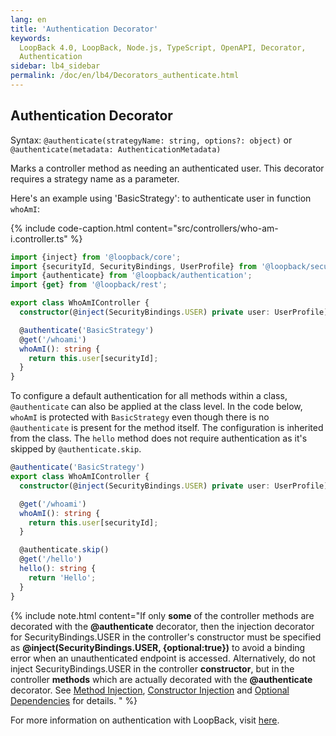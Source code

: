 ```yaml
---
lang: en
title: 'Authentication Decorator'
keywords:
  LoopBack 4.0, LoopBack, Node.js, TypeScript, OpenAPI, Decorator,
  Authentication
sidebar: lb4_sidebar
permalink: /doc/en/lb4/Decorators_authenticate.html
---
```


## Authentication Decorator

Syntax: `@authenticate(strategyName: string, options?: object)` or
`@authenticate(metadata: AuthenticationMetadata)`

Marks a controller method as needing an authenticated user. This decorator
requires a strategy name as a parameter.

Here's an example using 'BasicStrategy': to authenticate user in function
`whoAmI`:

{% include code-caption.html content="src/controllers/who-am-i.controller.ts" %}

```ts
import {inject} from '@loopback/core';
import {securityId, SecurityBindings, UserProfile} from '@loopback/security';
import {authenticate} from '@loopback/authentication';
import {get} from '@loopback/rest';

export class WhoAmIController {
  constructor(@inject(SecurityBindings.USER) private user: UserProfile) {}

  @authenticate('BasicStrategy')
  @get('/whoami')
  whoAmI(): string {
    return this.user[securityId];
  }
}
```

To configure a default authentication for all methods within a class,
`@authenticate` can also be applied at the class level. In the code below,
`whoAmI` is protected with `BasicStrategy` even though there is no
`@authenticate` is present for the method itself. The configuration is inherited
from the class. The `hello` method does not require authentication as it's
skipped by `@authenticate.skip`.

```ts
@authenticate('BasicStrategy')
export class WhoAmIController {
  constructor(@inject(SecurityBindings.USER) private user: UserProfile) {}

  @get('/whoami')
  whoAmI(): string {
    return this.user[securityId];
  }

  @authenticate.skip()
  @get('/hello')
  hello(): string {
    return 'Hello';
  }
}
```

{% include note.html content="If only <b>some</b> of the controller methods are decorated with the <b>@authenticate</b> decorator, then the injection decorator for SecurityBindings.USER in the controller's constructor must be specified as <b>@inject(SecurityBindings.USER, {optional:true})</b> to avoid a binding error when an unauthenticated endpoint is accessed. Alternatively, do not inject SecurityBindings.USER in the controller <b>constructor</b>, but in the controller <b>methods</b> which are actually decorated with the <b>@authenticate</b> decorator. See [Method Injection](../Dependency-injection.md#method-injection), [Constructor Injection](../Dependency-injection.md#constructor-injection) and [Optional Dependencies](../Dependency-injection.md#optional-dependencies) for details.
" %}

For more information on authentication with LoopBack, visit
[here](../Loopback-component-authentication.md).
